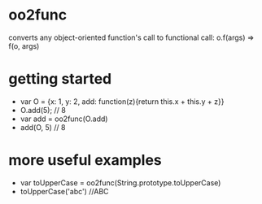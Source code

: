 # oo2func
converts any object-oriented function's call to functional call: o.f(args) => f(o, args)

# getting started
- var O = {x: 1, y: 2, add: function(z){return this.x + this.y + z}}
- O.add(5); // 8
- var add = oo2func(O.add)
- add(O, 5) // 8

# more useful examples
- var toUpperCase = oo2func(String.prototype.toUpperCase)
- toUpperCase('abc') //ABC